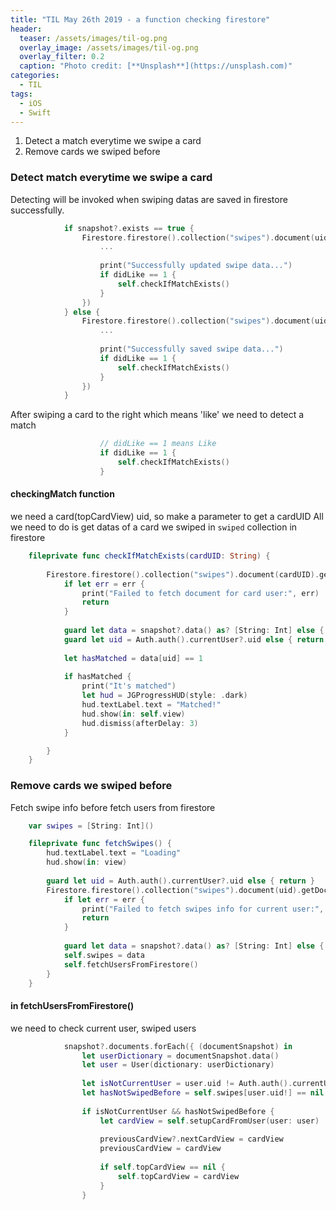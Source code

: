 ```yaml
---
title: "TIL May 26th 2019 - a function checking firestore"
header:
  teaser: /assets/images/til-og.png
  overlay_image: /assets/images/til-og.png
  overlay_filter: 0.2
  caption: "Photo credit: [**Unsplash**](https://unsplash.com)"
categories:
  - TIL
tags:
  - iOS
  - Swift
---
```




1. Detect a match everytime we swipe a card
2. Remove cards we swiped before



### Detect match everytime we swipe a card

Detecting will be invoked when swiping datas are saved in firestore successfully.

```swift
            if snapshot?.exists == true {
                Firestore.firestore().collection("swipes").document(uid).updateData(documentData, completion: { (err) in
                    ...
                    
                    print("Successfully updated swipe data...")
                    if didLike == 1 {
                        self.checkIfMatchExists()
                    }
                })
            } else {
                Firestore.firestore().collection("swipes").document(uid).setData(documentData, completion: { (err) in
                    ...
                    
                    print("Successfully saved swipe data...")
                    if didLike == 1 {
                        self.checkIfMatchExists()
                    }
                })
            }
```



After swiping a card to the right which means 'like' we need to detect a match

```swift
                    // didLike == 1 means Like
                    if didLike == 1 {
                        self.checkIfMatchExists()
                    }
```



#### checkingMatch function

we need a card(topCardView) uid, so make a parameter to get a cardUID
All we need to do is get datas of a card we swiped in `swiped` collection in firestore

```swift
    fileprivate func checkIfMatchExists(cardUID: String) {
        
        Firestore.firestore().collection("swipes").document(cardUID).getDocument { (snapshot, err) in
            if let err = err {
                print("Failed to fetch document for card user:", err)
                return
            }
            
            guard let data = snapshot?.data() as? [String: Int] else { return }
            guard let uid = Auth.auth().currentUser?.uid else { return }
            
            let hasMatched = data[uid] == 1
            
            if hasMatched {
                print("It's matched")
                let hud = JGProgressHUD(style: .dark)
                hud.textLabel.text = "Matched!"
                hud.show(in: self.view)
                hud.dismiss(afterDelay: 3)
            }

        }
    }
```



### Remove cards we swiped before

Fetch swipe info before fetch users from firestore

```swift
    var swipes = [String: Int]()

    fileprivate func fetchSwipes() {
        hud.textLabel.text = "Loading"
        hud.show(in: view)
        
        guard let uid = Auth.auth().currentUser?.uid else { return }
        Firestore.firestore().collection("swipes").document(uid).getDocument { (snapshot, err) in
            if let err = err {
                print("Failed to fetch swipes info for current user:", err)
                return
            }
            
            guard let data = snapshot?.data() as? [String: Int] else { return }
            self.swipes = data
            self.fetchUsersFromFirestore()
        }
    }
```



#### in fetchUsersFromFirestore()

we need to check current user, swiped users

```swift
            snapshot?.documents.forEach({ (documentSnapshot) in
                let userDictionary = documentSnapshot.data()
                let user = User(dictionary: userDictionary)
                
                let isNotCurrentUser = user.uid != Auth.auth().currentUser?.uid
                let hasNotSwipedBefore = self.swipes[user.uid!] == nil
                
                if isNotCurrentUser && hasNotSwipedBefore {
                    let cardView = self.setupCardFromUser(user: user)
                    
                    previousCardView?.nextCardView = cardView
                    previousCardView = cardView
                    
                    if self.topCardView == nil {
                        self.topCardView = cardView
                    }
                }

```

